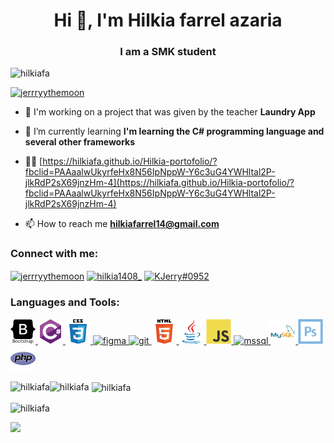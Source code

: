 <h1 align="center">Hi 👋, I'm Hilkia farrel azaria</h1>
<h3 align="center">I am a SMK student</h3>

<p align="left"> <img src="https://komarev.com/ghpvc/?username=hilkiafa&label=Profil%20View&color=00ffff&style=flat-square" alt="hilkiafa" /> </p>

<p align="left"> <a href="https://twitter.com/jerrryythemoon" target="blank"><img src="https://img.shields.io/twitter/follow/jerrryythemoon?logo=twitter&style=for-the-badge" alt="jerrryythemoon" /></a> </p>

- 🔭 I'm working on a project that was given by the teacher **Laundry App**

- 🌱 I’m currently learning **I'm learning the C# programming language and several other frameworks**

- 👨‍💻 [https://hilkiafa.github.io/Hilkia-portofolio/?fbclid=PAAaalwUkyrfeHx8N56IpNppW-Y6c3uG4YWHltal2P-jlkRdP2sX69jnzHm-4](https://hilkiafa.github.io/Hilkia-portofolio/?fbclid=PAAaalwUkyrfeHx8N56IpNppW-Y6c3uG4YWHltal2P-jlkRdP2sX69jnzHm-4)

- 📫 How to reach me **hilkiafarrel14@gmail.com**

<h3 align="left">Connect with me:</h3>
<p align="left">
<a href="https://twitter.com/jerrryythemoon" target="blank"><img align="center" src="https://raw.githubusercontent.com/rahuldkjain/github-profile-readme-generator/master/src/images/icons/Social/twitter.svg" alt="jerrryythemoon" height="30" width="40" /></a>
<a href="https://instagram.com/hilkia1408_" target="blank"><img align="center" src="https://raw.githubusercontent.com/rahuldkjain/github-profile-readme-generator/master/src/images/icons/Social/instagram.svg" alt="hilkia1408_" height="30" width="40" /></a>
<a href="https://discord.gg/KJerry#0952" target="blank"><img align="center" src="https://raw.githubusercontent.com/rahuldkjain/github-profile-readme-generator/master/src/images/icons/Social/discord.svg" alt="KJerry#0952" height="30" width="40" /></a>
</p>

<h3 align="left">Languages and Tools:</h3>
<p align="left"> <a href="https://getbootstrap.com" target="_blank" rel="noreferrer"> <img src="https://raw.githubusercontent.com/devicons/devicon/master/icons/bootstrap/bootstrap-plain-wordmark.svg" alt="bootstrap" width="40" height="40"/> </a> <a href="https://www.w3schools.com/cs/" target="_blank" rel="noreferrer"> <img src="https://raw.githubusercontent.com/devicons/devicon/master/icons/csharp/csharp-original.svg" alt="csharp" width="40" height="40"/> </a> <a href="https://www.w3schools.com/css/" target="_blank" rel="noreferrer"> <img src="https://raw.githubusercontent.com/devicons/devicon/master/icons/css3/css3-original-wordmark.svg" alt="css3" width="40" height="40"/> </a> <a href="https://www.figma.com/" target="_blank" rel="noreferrer"> <img src="https://www.vectorlogo.zone/logos/figma/figma-icon.svg" alt="figma" width="40" height="40"/> </a> <a href="https://git-scm.com/" target="_blank" rel="noreferrer"> <img src="https://www.vectorlogo.zone/logos/git-scm/git-scm-icon.svg" alt="git" width="40" height="40"/> </a> <a href="https://www.w3.org/html/" target="_blank" rel="noreferrer"> <img src="https://raw.githubusercontent.com/devicons/devicon/master/icons/html5/html5-original-wordmark.svg" alt="html5" width="40" height="40"/> </a> <a href="https://www.java.com" target="_blank" rel="noreferrer"> <img src="https://raw.githubusercontent.com/devicons/devicon/master/icons/java/java-original.svg" alt="java" width="40" height="40"/> </a> <a href="https://developer.mozilla.org/en-US/docs/Web/JavaScript" target="_blank" rel="noreferrer"> <img src="https://raw.githubusercontent.com/devicons/devicon/master/icons/javascript/javascript-original.svg" alt="javascript" width="40" height="40"/> </a> <a href="https://www.microsoft.com/en-us/sql-server" target="_blank" rel="noreferrer"> <img src="https://www.svgrepo.com/show/303229/microsoft-sql-server-logo.svg" alt="mssql" width="40" height="40"/> </a> <a href="https://www.mysql.com/" target="_blank" rel="noreferrer"> <img src="https://raw.githubusercontent.com/devicons/devicon/master/icons/mysql/mysql-original-wordmark.svg" alt="mysql" width="40" height="40"/> </a> <a href="https://www.photoshop.com/en" target="_blank" rel="noreferrer"> <img src="https://raw.githubusercontent.com/devicons/devicon/master/icons/photoshop/photoshop-line.svg" alt="photoshop" width="40" height="40"/> </a> <a href="https://www.php.net" target="_blank" rel="noreferrer"> <img src="https://raw.githubusercontent.com/devicons/devicon/master/icons/php/php-original.svg" alt="php" width="40" height="40"/> </a> </p>

<p><img align="left" src="https://github-readme-stats.vercel.app/api/top-langs?username=hilkiafa&show_icons=true&theme=dracula&locale=en&layout=compact" alt="hilkiafa" /></p>

<p><img align="left" src="http://github-profile-summary-cards.vercel.app/api/cards/repos-per-language?username=hilkiafa&theme=dracula" alt="hilkiafa" /></p>


<p>&nbsp;<img align="center" src="https://github-readme-stats.vercel.app/api?username=hilkiafa&show_icons=true&theme=dracula&locale=en" alt="hilkiafa" /></p>

<p><img align="center" src="https://github-readme-streak-stats.herokuapp.com/?user=hilkiafa&theme=dark" alt="hilkiafa" /></p>


<img height="40" src="https://raw.githubusercontent.com/innng/innng/master/assets/kyubey.gif"/> 
